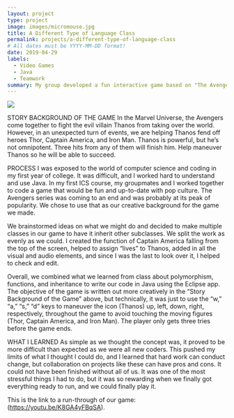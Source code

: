 ```yaml
---
layout: project
type: project
image: images/micromouse.jpg
title: A Different Type of Language Class
permalink: projects/a-different-type-of-language-class
# All dates must be YYYY-MM-DD format!
date: 2019-04-29
labels:
  - Video Games
  - Java
  - Teamwork
summary: My group developed a fun interactive game based on "The Avengers" series for our final project in ICS 111.
---
```


<div class="ui small rounded images">
  <img class="ui image" src="../images/micromouse-robot.png">
</div>

STORY BACKGROUND OF THE GAME
In the Marvel Universe, the Avengers come together to fight the evil villain Thanos from taking over the world. However, in an unexpected turn of events, we are helping Thanos fend off heroes Thor, Captain America, and Iron Man. Thanos is powerful, but he’s not omnipotent. Three hits from any of them will finish him. Help maneuver Thanos so he will be able to succeed. 

PROCESS
I was exposed to the world of computer science and coding in my first year of college. It was difficult, and I worked hard to understand and use Java. In my first ICS course, my groupmates and I worked together to code a game that would be fun and up-to-date with pop culture. The Avengers series was coming to an end and was probably at its peak of popularity. We chose to use that as our creative background for the game we made. 

We brainstormed ideas on what we might do and decided to make multiple classes in our game to have it inherit other subclasses. We split the work as evenly as we could. I created the function of Captain America falling from the top of the screen, helped to assign “lives” to Thanos, added in all the visual and audio elements, and since I was the last to look over it, I helped to check and edit. 

Overall, we combined what we learned from class about polymorphism, functions, and inheritance to write our code in Java using the Eclipse app. The objective of the game is written out more creatively in the “Story Background of the Game” above, but technically, it was just to use the “w,” “a,” “s,” “d” keys to maneuver the icon (Thanos) up, left, down, right, respectively, throughout the game to avoid touching the moving figures (Thor, Captain America, and Iron Man). The player only gets three tries before the game ends. 

WHAT I LEARNED
As simple as we thought the concept was, it proved to be more difficult than expected as we were all new coders. This pushed my limits of what I thought I could do, and I learned that hard work can conduct change, but collaboration on projects like these can have pros and cons. It could not have been finished without all of us. It was one of the most stressful things I had to do, but it was so rewarding when we finally got everything ready to run, and we could finally play it.

This is the link to a run-through of our game: (https://youtu.be/K8GA4yFBqSA).




